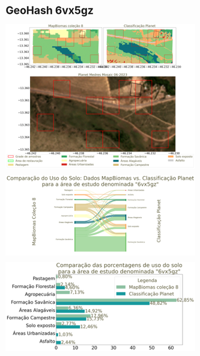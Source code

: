 
# GeoHash 6vx5gz

![GeoHash Mapa 6vx5gz](figs/6vx5gz_map.png)


![GeoHash Sankey 6vx5gz](figs/sankey_6vx5gz.png)


![GeoHash Porcent 6vx5gz](figs/6vx5gz_porcente.png) 
